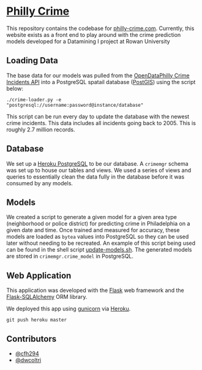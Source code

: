 # [Philly Crime](www.philly-crime.com)

This repository contains the codebase for [philly-crime.com](www.philly-crime.com). Currently, this website exists as a front end to play around with the crime prediction models developed for a Datamining I project at Rowan University

## Loading Data

The base data for our models was pulled from the [OpenDataPhilly Crime Incidents API](https://cityofphiladelphia.github.io/carto-api-explorer/#incidents_part1_part2) into a PostgreSQL spatail database ([PostGIS](https://postgis.net/)) using the script below:

```shell script
./crime-loader.py -e "postgresql://username:password@instance/database"
```

This script can be run every day to update the database with the newest crime incidents. This data includes all incidents going back to 2005. This is roughly 2.7 million records.

## Database 

We set up a [Heroku PostgreSQL](https://elements.heroku.com/addons/heroku-postgresql) to be our database. A ```crimemgr``` schema was set up to house our tables and views. We used a series of views and queries to essentially clean the data fully in the database before it was consumed by any models. 

## Models

We created a script to generate a given model for a given area type (neighborhood or police district) for predicting crime in Philadelphia on a given date and time. Once trained and measured for accuracy, these models are loaded as ```bytea``` values into PostgreSQL so they can be used later without needing to be recreated. An example of this script being used can be found in the shell script [update-models.sh](./update-models.sh). The generated models are stored in ```crimemgr.crime_model``` in PostgreSQL.

## Web Application

This application was developed with the [Flask](https://flask.palletsprojects.com/en/1.1.x/) web framework and the [Flask-SQLAlchemy](https://flask-sqlalchemy.palletsprojects.com/en/2.x/) ORM library. 

We deployed this app using [gunicorn](https://gunicorn.org/) via [Heroku](https://dashboard.heroku.com/).

```shell script
git push heroku master
```

## Contributors 

- [@cfh294](https://github.com/cfh294)
- [@dwcoltri](https://github.com/dwcoltri)
